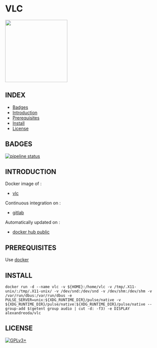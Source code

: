 # VLC

<img src="https://upload.wikimedia.org/wikipedia/commons/thumb/e/e6/VLC_Icon.svg/90px-VLC_Icon.svg.png" width="200" height="200"/>


## INDEX

- [Badges](#BADGES)
- [Introduction](#INTRODUCTION)
- [Prerequisites](#PREREQUISITESITES)
- [Install](#INSTALL)
- [License](#LICENSE)


## BADGES

[![pipeline status](https://gitlab.com/oda-alexandre/vlc/badges/master/pipeline.svg)](https://gitlab.com/oda-alexandre/vlc/commits/master)


## INTRODUCTION

Docker image of :

- [vlc](https://www.videolan.org/vlc/index.fr.html)

Continuous integration on :

- [gitlab](https://gitlab.com/oda-alexandre/vlc/pipelines)

Automatically updated on :

- [docker hub public](https://hub.docker.com/r/alexandreoda/vlc)


## PREREQUISITES

Use [docker](https://www.docker.com)


## INSTALL

```
docker run -d --name vlc -v ${HOME}:/home/vlc -v /tmp/.X11-unix/:/tmp/.X11-unix/ -v /dev/snd:/dev/snd -v /dev/shm:/dev/shm -v /var/run/dbus:/var/run/dbus -e PULSE_SERVER=unix:${XDG_RUNTIME_DIR}/pulse/native -v ${XDG_RUNTIME_DIR}/pulse/native:${XDG_RUNTIME_DIR}/pulse/native --group-add $(getent group audio | cut -d: -f3) -e DISPLAY alexandreoda/vlc
```


## LICENSE

[![GPLv3+](http://gplv3.fsf.org/gplv3-127x51.png)](https://gitlab.com/oda-alexandre/vlc/blob/master/LICENSE)
